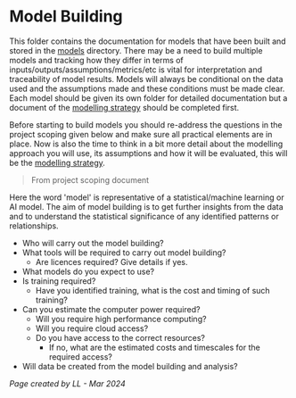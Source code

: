 # Model Building 

This folder contains the documentation for models that have been built and stored in the [models](/models/) directory. There may be a need to build multiple models and tracking how they differ in terms of inputs/outputs/assumptions/metrics/etc is vital for interpretation and traceability of model results. Models will always be conditional on the data used and the assumptions made and these conditions must be made clear. Each model should be given its own folder for detailed documentation but a document of the [modelling strategy](/docs/5.ModelBuilding/ModellingStrategy.md) should be completed first.   

Before starting to build models you should re-address the questions in the project scoping given below and make sure all practical elements are in place. Now is also the time to think in a bit more detail about the modelling approach you will use, its assumptions and how it will be evaluated, this will be the [modelling strategy](/docs/5.ModelBuilding/ModellingStrategy.md).

> From project scoping document 

Here the word 'model' is representative of a statistical/machine learning or AI model. The aim of model building is to get further insights from the data and to understand the statistical significance of any identified patterns or relationships. 

* Who will carry out the model building?
* What tools will be required to carry out model building?
  * Are licences required? Give details if yes.
* What models do you expect to use? 
* Is training required? 
  * Have you identified training, what is the cost and timing of such training? 
* Can you estimate the computer power required?
  * Will you require high performance computing?
  * Will you require cloud access?
  * Do you have access to the correct resources?
    * If no, what are the estimated costs and timescales for the required access?
* Will data be created from the model building and analysis? 

 *Page created by LL - Mar 2024*